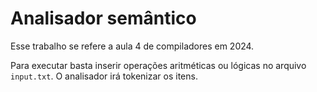 # Analisador semântico

Esse trabalho se refere a aula 4 de compiladores em 2024.

Para executar basta inserir operações aritméticas ou lógicas no arquivo ```input.txt```.
O analisador irá tokenizar os itens.
